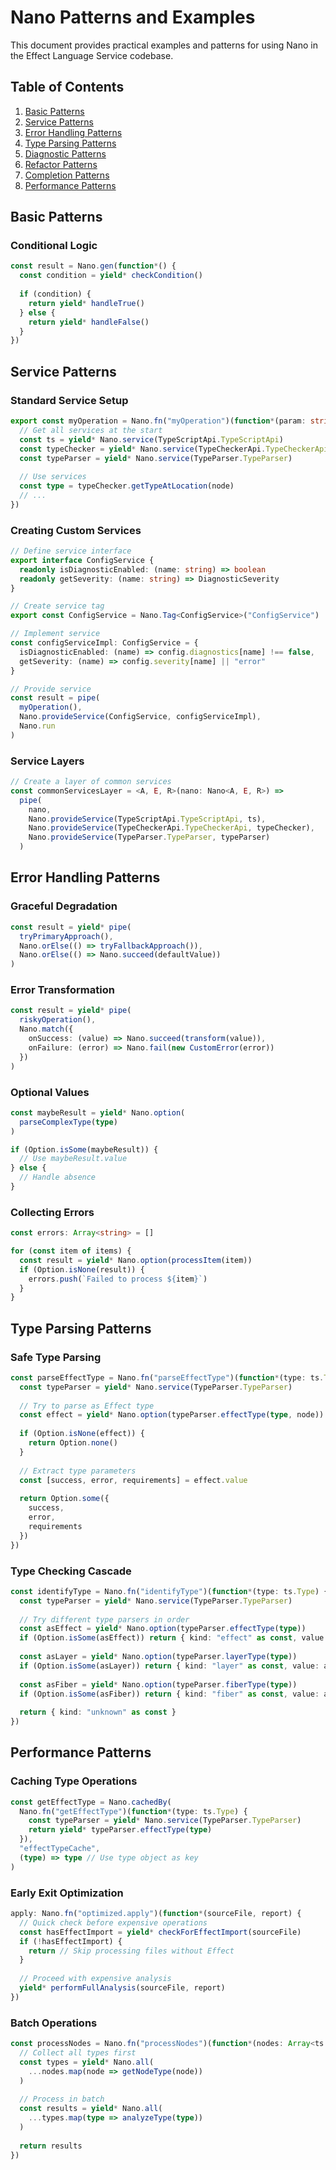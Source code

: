 # Nano Patterns and Examples

This document provides practical examples and patterns for using Nano in the Effect Language Service codebase.

## Table of Contents

1. [Basic Patterns](#basic-patterns)
2. [Service Patterns](#service-patterns)
3. [Error Handling Patterns](#error-handling-patterns)
4. [Type Parsing Patterns](#type-parsing-patterns)
5. [Diagnostic Patterns](#diagnostic-patterns)
6. [Refactor Patterns](#refactor-patterns)
7. [Completion Patterns](#completion-patterns)
8. [Performance Patterns](#performance-patterns)

## Basic Patterns


### Conditional Logic

```typescript
const result = Nano.gen(function*() {
  const condition = yield* checkCondition()
  
  if (condition) {
    return yield* handleTrue()
  } else {
    return yield* handleFalse()
  }
})
```

## Service Patterns

### Standard Service Setup

```typescript
export const myOperation = Nano.fn("myOperation")(function*(param: string) {
  // Get all services at the start
  const ts = yield* Nano.service(TypeScriptApi.TypeScriptApi)
  const typeChecker = yield* Nano.service(TypeCheckerApi.TypeCheckerApi)
  const typeParser = yield* Nano.service(TypeParser.TypeParser)
  
  // Use services
  const type = typeChecker.getTypeAtLocation(node)
  // ...
})
```

### Creating Custom Services

```typescript
// Define service interface
export interface ConfigService {
  readonly isDiagnosticEnabled: (name: string) => boolean
  readonly getSeverity: (name: string) => DiagnosticSeverity
}

// Create service tag
export const ConfigService = Nano.Tag<ConfigService>("ConfigService")

// Implement service
const configServiceImpl: ConfigService = {
  isDiagnosticEnabled: (name) => config.diagnostics[name] !== false,
  getSeverity: (name) => config.severity[name] || "error"
}

// Provide service
const result = pipe(
  myOperation(),
  Nano.provideService(ConfigService, configServiceImpl),
  Nano.run
)
```

### Service Layers

```typescript
// Create a layer of common services
const commonServicesLayer = <A, E, R>(nano: Nano<A, E, R>) =>
  pipe(
    nano,
    Nano.provideService(TypeScriptApi.TypeScriptApi, ts),
    Nano.provideService(TypeCheckerApi.TypeCheckerApi, typeChecker),
    Nano.provideService(TypeParser.TypeParser, typeParser)
  )
```

## Error Handling Patterns

### Graceful Degradation

```typescript
const result = yield* pipe(
  tryPrimaryApproach(),
  Nano.orElse(() => tryFallbackApproach()),
  Nano.orElse(() => Nano.succeed(defaultValue))
)
```

### Error Transformation

```typescript
const result = yield* pipe(
  riskyOperation(),
  Nano.match({
    onSuccess: (value) => Nano.succeed(transform(value)),
    onFailure: (error) => Nano.fail(new CustomError(error))
  })
)
```

### Optional Values

```typescript
const maybeResult = yield* Nano.option(
  parseComplexType(type)
)

if (Option.isSome(maybeResult)) {
  // Use maybeResult.value
} else {
  // Handle absence
}
```

### Collecting Errors

```typescript
const errors: Array<string> = []

for (const item of items) {
  const result = yield* Nano.option(processItem(item))
  if (Option.isNone(result)) {
    errors.push(`Failed to process ${item}`)
  }
}
```

## Type Parsing Patterns

### Safe Type Parsing

```typescript
const parseEffectType = Nano.fn("parseEffectType")(function*(type: ts.Type, node: ts.Node) {
  const typeParser = yield* Nano.service(TypeParser.TypeParser)
  
  // Try to parse as Effect type
  const effect = yield* Nano.option(typeParser.effectType(type, node))
  
  if (Option.isNone(effect)) {
    return Option.none()
  }
  
  // Extract type parameters
  const [success, error, requirements] = effect.value
  
  return Option.some({
    success,
    error,
    requirements
  })
})
```

### Type Checking Cascade

```typescript
const identifyType = Nano.fn("identifyType")(function*(type: ts.Type) {
  const typeParser = yield* Nano.service(TypeParser.TypeParser)
  
  // Try different type parsers in order
  const asEffect = yield* Nano.option(typeParser.effectType(type))
  if (Option.isSome(asEffect)) return { kind: "effect" as const, value: asEffect.value }
  
  const asLayer = yield* Nano.option(typeParser.layerType(type))
  if (Option.isSome(asLayer)) return { kind: "layer" as const, value: asLayer.value }
  
  const asFiber = yield* Nano.option(typeParser.fiberType(type))
  if (Option.isSome(asFiber)) return { kind: "fiber" as const, value: asFiber.value }
  
  return { kind: "unknown" as const }
})
```
## Performance Patterns

### Caching Type Operations

```typescript
const getEffectType = Nano.cachedBy(
  Nano.fn("getEffectType")(function*(type: ts.Type) {
    const typeParser = yield* Nano.service(TypeParser.TypeParser)
    return yield* typeParser.effectType(type)
  }),
  "effectTypeCache",
  (type) => type // Use type object as key
)
```

### Early Exit Optimization

```typescript
apply: Nano.fn("optimized.apply")(function*(sourceFile, report) {
  // Quick check before expensive operations
  const hasEffectImport = yield* checkForEffectImport(sourceFile)
  if (!hasEffectImport) {
    return // Skip processing files without Effect
  }
  
  // Proceed with expensive analysis
  yield* performFullAnalysis(sourceFile, report)
})
```

### Batch Operations

```typescript
const processNodes = Nano.fn("processNodes")(function*(nodes: Array<ts.Node>) {
  // Collect all types first
  const types = yield* Nano.all(
    ...nodes.map(node => getNodeType(node))
  )
  
  // Process in batch
  const results = yield* Nano.all(
    ...types.map(type => analyzeType(type))
  )
  
  return results
})
```
